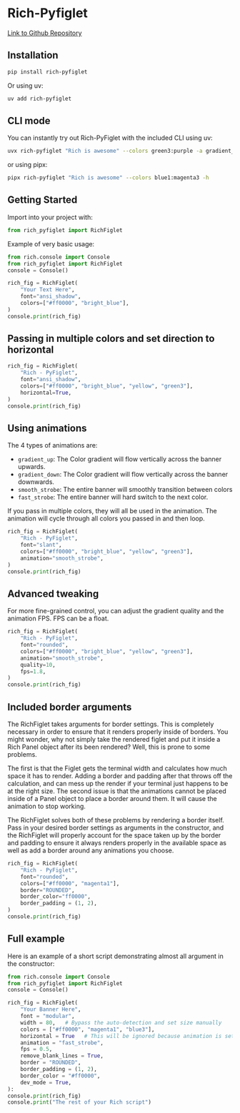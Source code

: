 # Rich-Pyfiglet

[Link to Github Repository](https://github.com/edward-jazzhands/rich-pyfiglet)

## Installation

```sh
pip install rich-pyfiglet
```

Or using uv:

```sh
uv add rich-pyfiglet
```

## CLI mode

You can instantly try out Rich-PyFiglet with the included CLI using uv:

```sh
uvx rich-pyfiglet "Rich is awesome" --colors green3:purple -a gradient_down
```

or using pipx:

```sh
pipx rich-pyfiglet "Rich is awesome" --colors blue1:magenta3 -h
```

## Getting Started

Import into your project with:

```py
from rich_pyfiglet import RichFiglet
```

Example of very basic usage:

```py
from rich.console import Console
from rich_pyfiglet import RichFiglet
console = Console()

rich_fig = RichFiglet(
    "Your Text Here",
    font="ansi_shadow",
    colors=["#ff0000", "bright_blue"],
)
console.print(rich_fig)
```

## Passing in multiple colors and set direction to horizontal

```py
rich_fig = RichFiglet(
    "Rich - PyFiglet",
    font="ansi_shadow",
    colors=["#ff0000", "bright_blue", "yellow", "green3"],
    horizontal=True,
)
console.print(rich_fig)
```

## Using animations

The 4 types of animations are:

- `gradient_up`: The Color gradient will flow vertically across the banner upwards.
- `gradient_down`: The Color gradient will flow vertically across the banner downwards.
- `smooth_strobe`: The entire banner will smoothly transition between colors
- `fast_strobe`: The entire banner will hard switch to the next color.

If you pass in multiple colors, they will all be used in the animation. The animation will cycle through all colors you passed in and then loop.

```py
rich_fig = RichFiglet(
    "Rich - PyFiglet",
    font="slant",
    colors=["#ff0000", "bright_blue", "yellow", "green3"],
    animation="smooth_strobe",
)
console.print(rich_fig)
```

## Advanced tweaking

For more fine-grained control, you can adjust the gradient quality and the animation FPS. FPS can be a float.

```py
rich_fig = RichFiglet(
    "Rich - PyFiglet",
    font="rounded",
    colors=["#ff0000", "bright_blue", "yellow", "green3"],
    animation="smooth_strobe",
    quality=10,
    fps=1.8,
)
console.print(rich_fig)
```

## Included border arguments

The RichFiglet takes arguments for border settings. This is completely necessary in order to ensure that it renders properly inside of borders. You might wonder, why not simply take the rendered figlet and put it inside a Rich Panel object after its been rendered? Well, this is prone to some problems.

The first is that the Figlet gets the terminal width and calculates how much space it has to render. Adding a border and padding after that throws off the calculation, and can mess up the render if your terminal just happens to be at the right size. The second issue is that the animations cannot be placed inside of a Panel object to place a border around them. It will cause the animation to stop working.

The RichFiglet solves both of these problems by rendering a border itself. Pass in your desired border settings as arguments in the constructor, and the RichFiglet will properly account for the space taken up by the border and padding to ensure it always renders properly in the available space as well as add a border around any animations you choose.

```py
rich_fig = RichFiglet(
    "Rich - PyFiglet",
    font="rounded",
    colors=["#ff0000", "magenta1"],
    border="ROUNDED",
    border_color="ff0000",
    border_padding = (1, 2),
)
console.print(rich_fig)
```

## Full example

Here is an example of a short script demonstrating almost all argument in the constructor:

```py
from rich.console import Console
from rich_pyfiglet import RichFiglet
console = Console()

rich_fig = RichFiglet(
    "Your Banner Here",
    font = "modular",
    width = 80,   # Bypass the auto-detection and set size manually
    colors = ["#ff0000", "magenta1", "blue3"],
    horizontal = True   # This will be ignored because animation is set
    animation = "fast_strobe",
    fps = 0.5,
    remove_blank_lines = True,
    border = "ROUNDED",
    border_padding = (1, 2),
    border_color = "#ff0000",
    dev_mode = True,
):
console.print(rich_fig)
console.print("The rest of your Rich script")
```
